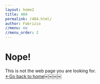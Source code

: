 ```yaml
---
layout: home2
title: 404
permalink: /404.html/
author: Fabrizio
//menu: no
//menu_order: 2
---
```


<h1>Nope!</h1>
This is not the web page you are looking for.
<br>
<a href="http://fabriziogogla.com" target="_blank" class="button">←Go back to home￼￼￼￼</a>
